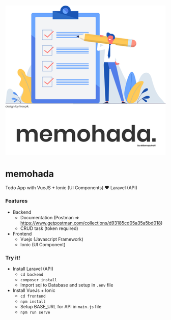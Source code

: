 ![alt text](https://raw.githubusercontent.com/akbarsaputrait/memohada/master/frontend/src/assets/welcome-vector.png)

# memohada
Todo App with VueJS + Ionic (UI Components) ❤ Laravel (API)

### Features
  - Backend
    - Documentation (Postman => https://www.getpostman.com/collections/d93185cd05a35a5bd018)
    - CRUD task (token required)
  - Frontend
    - Vuejs (Javascript Framework)
    - Ionic (UI Component)

### Try it!
  - Install Laravel (API)
    - `cd backend`
    - `composer install`
    - Import sql to Database and setup in `.env` file
  - Install VueJs + Ionic
    - `cd frontend`
    - `npm install`
    - Setup BASE_URL for API in `main.js` file
    - `npm run serve`

